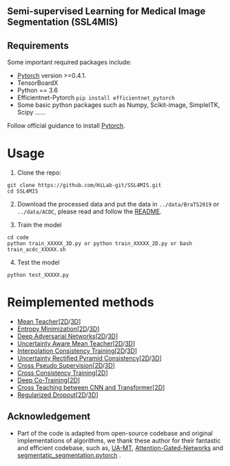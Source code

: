 ## Semi-supervised Learning for Medical Image Segmentation (**SSL4MIS**)

## Requirements
Some important required packages include:
* [Pytorch][torch_link] version >=0.4.1.
* TensorBoardX
* Python == 3.6 
* Efficientnet-Pytorch `pip install efficientnet_pytorch`
* Some basic python packages such as Numpy, Scikit-image, SimpleITK, Scipy ......

Follow official guidance to install [Pytorch][torch_link].

[torch_link]:https://pytorch.org/

# Usage

1. Clone the repo:
```
git clone https://github.com/HiLab-git/SSL4MIS.git
cd SSL4MIS
```
2. Download the processed data and put the data in `../data/BraTS2019` or `../data/ACDC`, please read and follow the [README](https://github.com/Luoxd1996/SSL4MIS/tree/master/data/).

3. Train the model
```
cd code
python train_XXXXX_3D.py or python train_XXXXX_2D.py or bash train_acdc_XXXXX.sh
```

4. Test the model
```
python test_XXXXX.py
```
# Reimplemented methods
* [Mean Teacher](https://papers.nips.cc/paper/6719-mean-teachers-are-better-role-models-weight-averaged-consistency-targets-improve-semi-supervised-deep-learning-results.pdf)[[2D](https://github.com/HiLab-git/SSL4MIS/blob/master/code/train_mean_teacher_2D.py)/[3D](https://github.com/HiLab-git/SSL4MIS/blob/master/code/train_mean_teacher_3D.py)]
* [Entropy Minimization](https://openaccess.thecvf.com/content_CVPR_2019/papers/Vu_ADVENT_Adversarial_Entropy_Minimization_for_Domain_Adaptation_in_Semantic_Segmentation_CVPR_2019_paper.pdf)[[2D](https://github.com/HiLab-git/SSL4MIS/blob/master/code/train_entropy_minimization_2D.py)/[3D](https://github.com/HiLab-git/SSL4MIS/blob/master/code/train_entropy_minimization_3D.py)]
* [Deep Adversarial Networks](https://link.springer.com/chapter/10.1007/978-3-319-66179-7_47)[[2D](https://github.com/HiLab-git/SSL4MIS/blob/master/code/train_adversarial_network_2D.py)/[3D](https://github.com/HiLab-git/SSL4MIS/blob/master/code/train_adversarial_network_3D.py)]
* [Uncertainty Aware Mean Teacher](https://arxiv.org/pdf/1907.07034.pdf)[[2D](https://github.com/HiLab-git/SSL4MIS/blob/master/code/train_uncertainty_aware_mean_teacher_2D.py)/[3D](https://github.com/HiLab-git/SSL4MIS/blob/master/code/train_uncertainty_aware_mean_teacher_3D.py)]
* [Interpolation Consistency Training](https://arxiv.org/pdf/1903.03825.pdf)[[2D](https://github.com/HiLab-git/SSL4MIS/blob/master/code/train_interpolation_consistency_training_2D.py)/[3D](https://github.com/HiLab-git/SSL4MIS/blob/master/code/train_interpolation_consistency_training_3D.py)]
* [Uncertainty Rectified Pyramid Consistency](https://arxiv.org/pdf/2012.07042.pdf)[[2D](https://github.com/HiLab-git/SSL4MIS/blob/master/code/train_uncertainty_rectified_pyramid_consistency_2D.py)/[3D](https://github.com/HiLab-git/SSL4MIS/blob/master/code/train_uncertainty_rectified_pyramid_consistency_3D.py)]
* [Cross Pseudo Supervision](https://arxiv.org/abs/2106.01226)[[2D](https://github.com/HiLab-git/SSL4MIS/blob/master/code/train_cross_pseudo_supervision_2D.py)/[3D](https://github.com/HiLab-git/SSL4MIS/blob/master/code/train_cross_pseudo_supervision_3D.py)]
* [Cross Consistency Training](https://openaccess.thecvf.com/content_CVPR_2020/papers/Ouali_Semi-Supervised_Semantic_Segmentation_With_Cross-Consistency_Training_CVPR_2020_paper.pdf)[[2D](https://github.com/HiLab-git/SSL4MIS/blob/master/code/train_cross_consistency_training_2D.py)]
* [Deep Co-Training](https://openaccess.thecvf.com/content_ECCV_2018/papers/Siyuan_Qiao_Deep_Co-Training_for_ECCV_2018_paper.pdf)[[2D](https://github.com/HiLab-git/SSL4MIS/blob/master/code/train_deep_co_training_2D.py)]
* [Cross Teaching between CNN and Transformer](https://arxiv.org/pdf/2112.04894.pdf)[[2D](https://github.com/HiLab-git/SSL4MIS/blob/master/code/train_cross_teaching_between_cnn_transformer_2D.py)]
* [Regularized Dropout](https://proceedings.neurips.cc/paper/2021/file/5a66b9200f29ac3fa0ae244cc2a51b39-Paper.pdf)[[2D](https://github.com/HiLab-git/SSL4MIS/blob/master/code/train_regularized_dropout_2D.py)/[3D](https://github.com/HiLab-git/SSL4MIS/blob/master/code/train_regularized_dropout_3D.py)]
## Acknowledgement
* Part of the code is adapted from open-source codebase and original implementations of algorithms, we thank these author for their fantastic and efficient codebase, such as, [UA-MT](https://github.com/yulequan/UA-MT), [Attention-Gated-Networks](https://github.com/ozan-oktay/Attention-Gated-Networks) and [segmentatic_segmentation.pytorch](https://github.com/qubvel/segmentation_models.pytorch) . 
